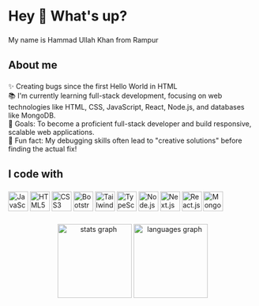 <h1 align="left">Hey 👋 What's up?</h1>

###

<p align="left">My name is Hammad Ullah Khan from Rampur</p>

###

<h2 align="left">About me</h2>

###

<p align="left">
  ✨ Creating bugs since the first Hello World in HTML<br>
  📚 I'm currently learning full-stack development, focusing on web technologies like HTML, CSS, JavaScript, React, Node.js, and databases like MongoDB.<br>
  🎯 Goals: To become a proficient full-stack developer and build responsive, scalable web applications.<br>
  🎲 Fun fact: My debugging skills often lead to "creative solutions" before finding the actual fix!<br>
</p>


###

<h2 align="left">I code with</h2>

###

<div align="left">
 <img src="https://cdn.jsdelivr.net/gh/devicons/devicon/icons/javascript/javascript-original.svg" height="40" alt="JavaScript logo" />
<img src="https://cdn.jsdelivr.net/gh/devicons/devicon/icons/html5/html5-original.svg" height="40" alt="HTML5 logo" />
<img src="https://cdn.jsdelivr.net/gh/devicons/devicon/icons/css3/css3-original.svg" height="40" alt="CSS3 logo" />
<img src="https://cdn.jsdelivr.net/gh/devicons/devicon/icons/bootstrap/bootstrap-original.svg" height="40" alt="Bootstrap logo" />
<img src="https://cdn.jsdelivr.net/gh/devicons/devicon/icons/tailwindcss/tailwindcss-plain.svg" height="40" alt="Tailwind CSS logo" />
<img src="https://cdn.jsdelivr.net/gh/devicons/devicon/icons/typescript/typescript-original.svg" height="40" alt="TypeScript logo" />
<img src="https://cdn.jsdelivr.net/gh/devicons/devicon/icons/nodejs/nodejs-original.svg" height="40" alt="Node.js logo" />
<img src="https://cdn.jsdelivr.net/gh/devicons/devicon/icons/nextjs/nextjs-original.svg" height="40" alt="Next.js logo" />
<img src="https://cdn.jsdelivr.net/gh/devicons/devicon/icons/react/react-original.svg" height="40" alt="React.js logo" />
<img src="https://cdn.jsdelivr.net/gh/devicons/devicon/icons/mongodb/mongodb-original.svg" height="40" alt="MongoDB logo" />
</div>

###

<div align="center">
  <img src="https://github-readme-stats.vercel.app/api?username=maurodesouza&hide_title=false&hide_rank=false&show_icons=true&include_all_commits=true&count_private=true&disable_animations=false&theme=dracula&locale=en&hide_border=false" height="150" alt="stats graph"  />
  <img src="https://github-readme-stats.vercel.app/api/top-langs?username=maurodesouza&locale=en&hide_title=false&layout=compact&card_width=320&langs_count=5&theme=dracula&hide_border=false" height="150" alt="languages graph"  />
</div>

###




